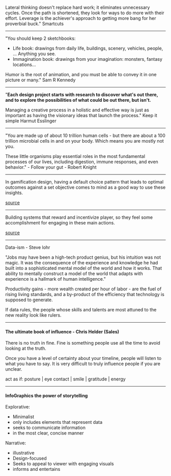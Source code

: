 Lateral thinking doesn't replace hard work; it eliminates unnecessary cycles. Once the path is shortened, they look for ways to do more with their effort. Leverage is the achiever's approach to getting more bang for her proverbial buck." Smartcuts

----

"You should keep 2 sketchbooks:

* Life book: drawings from daily life, buildings, scenery, vehicles, people, ... Anything you see.
* Immagination book: drawings from your imagination: monsters, fantasy locations...

Humor is the root of animation, and you must be able to convey it in one picture or many." Sam R Kennedy

----

"**Each design project starts with research to discover what's out there, and to explore the possibilities of what could be out there, but isn't.**

 Managing a creative process in a holistic and effective way is just as important as having the visionary ideas that launch the process." Keep it simple Harmut Esslinger

----

"You are made up of about 10 trillion human cells - but there are about a 100 trillion microbial cells in and on your body. Which means you are mostly not you.

These little organisms play essential roles in the most fundamental processes of our lives, including digestion, immune responses, and even behavior." - Follow your gut - Robert Knight

---

In gamification design, having a default choice pattern that leads to optimal outcomes against a set objective comes to mind as a good way to use these insights.

[source](https://gamificationnation.com/choice-architecture-compulsion-loop-great-things/)

---

Building systems that reward and incentivize player, so they feel some accomplishment for engaging in these main actions.

[source](https://uxplanet.org/gamification-in-2017-top-5-key-principles-cef948254dad)

----

Data-ism - Steve lohr

"Jobs may have been a high-tech product genius, but his intuition was not magic. It was the consequence of the experience and knowledge he had built into a sophisticated mental model of the world and how it works. That ability to mentally construct a model of the world that adapts with experience is a hallmark of human intelligence."

Productivity gains - more wealth created per hour of labor - are the fuel of rising living standards, and a by-product of the efficiency that technology is supposed to generate.

If data rules, the people whose skills and talents are most attuned to the new reality look like rulers.

----

#### The ultimate book of influence - Chris Helder (Sales)

There is no truth in fine. Fine is something people use all the time to avoid looking at the truth.

Once you have a level of certainty about your timeline, people will listen to what you have to say. It is very difficult to truly influence people if you are unclear.

act as if: posture | eye contact | smile | gratitude | energy 

---------

#### InfoGraphics the power of storytelling

Explorative:

* Minimalist
* only includes elements that represent data
* seeks to communicate information
* in the most clear, concise manner

Narrative:

* illustrative
* Design-focused
* Seeks to appeal to viewer with engaging visuals
* informs and entertains


